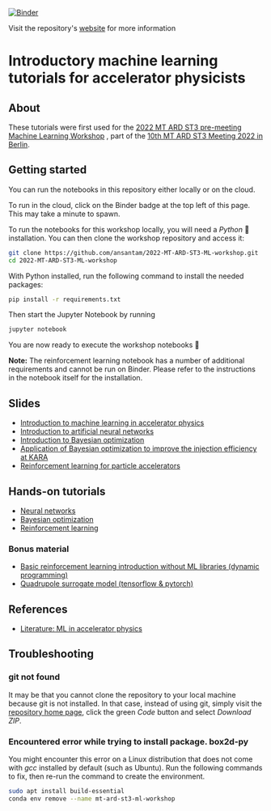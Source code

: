 [![Binder](https://mybinder.org/badge_logo.svg)](https://mybinder.org/v2/gh/ansantam/2022-MT-ARD-ST3-ML-workshop/HEAD)

Visit the repository's [website](https://ansantam.github.io/2022-MT-ARD-ST3-ML-workshop/) for more information

# Introductory machine learning tutorials for accelerator physicists
## About
These tutorials were first used for the [2022 MT ARD ST3 pre-meeting Machine Learning Workshop](https://indico.desy.de/event/35272/)
, part of the [10th MT ARD ST3 Meeting 2022 in Berlin](https://indico.desy.de/event/33584/).

## Getting started

You can run the notebooks in this repository either locally or on the cloud.

To run in the cloud, click on the Binder badge at the top left of this page. This may take a minute to spawn.

To run the notebooks for this workshop locally, you will need a *Python* 🐍 installation. 
You can then clone the workshop repository and access it:

```bash
git clone https://github.com/ansantam/2022-MT-ARD-ST3-ML-workshop.git
cd 2022-MT-ARD-ST3-ML-workshop
```

With Python installed, run the following command to install the needed packages:

```bash
pip install -r requirements.txt
```

Then start the Jupyter Notebook by running

```bash
jupyter notebook
```

You are now ready to execute the workshop notebooks 🎉

**Note:** The reinforcement learning notebook has a number of additional requirements and cannot be run on Binder. Please refer to the instructions in the notebook itself for the installation.


## Slides
 - [Introduction to machine learning in accelerator physics](https://github.com/ansantam/2022-MT-ARD-ST3-ML-workshop/blob/main/slides/0-welcome.pdf)
 - [Introduction to artificial neural networks](https://github.com/ansantam/2022-MT-ARD-ST3-ML-workshop/blob/main/slides/1-neural-networks.pdf)
 - [Introduction to Bayesian optimization](https://github.com/ansantam/2022-MT-ARD-ST3-ML-workshop/blob/main/slides/2-bayesian-optimization.pdf)
 - [Application of Bayesian optimization to improve the injection efficiency at KARA ](https://github.com/ansantam/2022-MT-ARD-ST3-ML-workshop/blob/main/slides/3-bo-kara-demo.pdf)
  - [Reinforcement learning for particle accelerators](https://github.com/ansantam/2022-MT-ARD-ST3-ML-workshop/blob/main/slides/3-reinforcement-learning.pdf)

## Hands-on tutorials
- [Neural networks](https://nbviewer.org/github/ansantam/2022-MT-ARD-ST3-ML-workshop/blob/main/1-neural_networks.ipynb)
- [Bayesian optimization](https://nbviewer.org/github/ansantam/2022-MT-ARD-ST3-ML-workshop/blob/main/2-bayesian_optimization.ipynb)
- [Reinforcement learning](https://nbviewer.org/github/ansantam/2022-MT-ARD-ST3-ML-workshop/blob/main/3-reinforcement_learning.ipynb)

### Bonus material
- [Basic reinforcement learning introduction without ML libraries (dynamic programming)](https://nbviewer.org/github/ansantam/2022-MT-ARD-ST3-ML-workshop/blob/main/bonus_material/RL_simple_gridworld.ipynb)
- [Quadrupole surrogate model (tensorflow & pytorch)](https://github.com/ansantam/2022-MT-ARD-ST3-ML-workshop/tree/main/bonus_material/quadrupole_surrogate)

## References
- [Literature: ML in accelerator physics](https://github.com/ansantam/2022-MT-ARD-ST3-ML-workshop/blob/main/references/references.pdf)


## Troubleshooting

### git not found

It may be that you cannot clone the repository to your local machine because git is not installed. In that case, instead of using git, simply visit the [repository home page](https://github.com/ansantam/2022-MT-ARD-ST3-ML-workshop), click the green *Code* button and select *Download ZIP*.

### Encountered error while trying to install package. box2d-py
You might encounter this error on a Linux distribution that does not come with *gcc* installed by default (such as Ubuntu). Run the following commands to fix, then re-run the command to create the environment.

```bash
sudo apt install build-essential
conda env remove --name mt-ard-st3-ml-workshop
```
